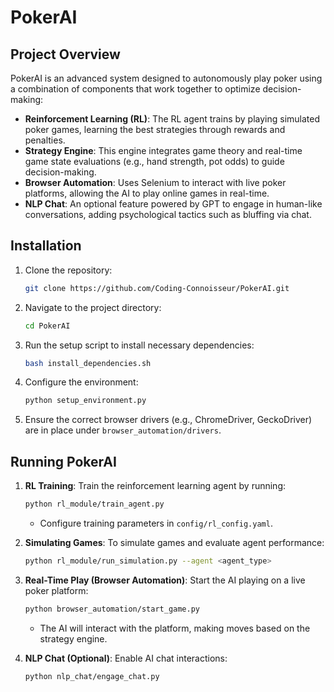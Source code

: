 # PokerAI

## Project Overview

PokerAI is an advanced system designed to autonomously play poker using a combination of components that work together to optimize decision-making:

- **Reinforcement Learning (RL)**: The RL agent trains by playing simulated poker games, learning the best strategies through rewards and penalties.
- **Strategy Engine**: This engine integrates game theory and real-time game state evaluations (e.g., hand strength, pot odds) to guide decision-making.
- **Browser Automation**: Uses Selenium to interact with live poker platforms, allowing the AI to play online games in real-time.
- **NLP Chat**: An optional feature powered by GPT to engage in human-like conversations, adding psychological tactics such as bluffing via chat.

## Installation

1. Clone the repository:
   ```bash
   git clone https://github.com/Coding-Connoisseur/PokerAI.git
   ```
2. Navigate to the project directory:
   ```bash
   cd PokerAI
   ```
3. Run the setup script to install necessary dependencies:
   ```bash
   bash install_dependencies.sh
   ```
4. Configure the environment:
   ```bash
   python setup_environment.py
   ```
5. Ensure the correct browser drivers (e.g., ChromeDriver, GeckoDriver) are in place under `browser_automation/drivers`.

## Running PokerAI

1. **RL Training**: Train the reinforcement learning agent by running:
   ```bash
   python rl_module/train_agent.py
   ```
   - Configure training parameters in `config/rl_config.yaml`.

2. **Simulating Games**: To simulate games and evaluate agent performance:
   ```bash
   python rl_module/run_simulation.py --agent <agent_type>
   ```

3. **Real-Time Play (Browser Automation)**: Start the AI playing on a live poker platform:
   ```bash
   python browser_automation/start_game.py
   ```
   - The AI will interact with the platform, making moves based on the strategy engine.

4. **NLP Chat (Optional)**: Enable AI chat interactions:
   ```bash
   python nlp_chat/engage_chat.py
   ```

